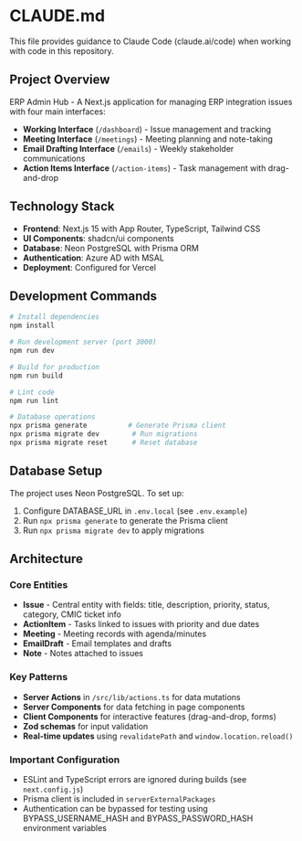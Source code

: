 # CLAUDE.md

This file provides guidance to Claude Code (claude.ai/code) when working with code in this repository.

## Project Overview

ERP Admin Hub - A Next.js application for managing ERP integration issues with four main interfaces:
- **Working Interface** (`/dashboard`) - Issue management and tracking
- **Meeting Interface** (`/meetings`) - Meeting planning and note-taking
- **Email Drafting Interface** (`/emails`) - Weekly stakeholder communications
- **Action Items Interface** (`/action-items`) - Task management with drag-and-drop

## Technology Stack

- **Frontend**: Next.js 15 with App Router, TypeScript, Tailwind CSS
- **UI Components**: shadcn/ui components
- **Database**: Neon PostgreSQL with Prisma ORM
- **Authentication**: Azure AD with MSAL
- **Deployment**: Configured for Vercel

## Development Commands

```bash
# Install dependencies
npm install

# Run development server (port 3000)
npm run dev

# Build for production
npm run build

# Lint code
npm run lint

# Database operations
npx prisma generate          # Generate Prisma client
npx prisma migrate dev        # Run migrations
npx prisma migrate reset      # Reset database
```

## Database Setup

The project uses Neon PostgreSQL. To set up:
1. Configure DATABASE_URL in `.env.local` (see `.env.example`)
2. Run `npx prisma generate` to generate the Prisma client
3. Run `npx prisma migrate dev` to apply migrations

## Architecture

### Core Entities
- **Issue** - Central entity with fields: title, description, priority, status, category, CMIC ticket info
- **ActionItem** - Tasks linked to issues with priority and due dates
- **Meeting** - Meeting records with agenda/minutes
- **EmailDraft** - Email templates and drafts
- **Note** - Notes attached to issues

### Key Patterns
- **Server Actions** in `/src/lib/actions.ts` for data mutations
- **Server Components** for data fetching in page components
- **Client Components** for interactive features (drag-and-drop, forms)
- **Zod schemas** for input validation
- **Real-time updates** using `revalidatePath` and `window.location.reload()`

### Important Configuration
- ESLint and TypeScript errors are ignored during builds (see `next.config.js`)
- Prisma client is included in `serverExternalPackages`
- Authentication can be bypassed for testing using BYPASS_USERNAME_HASH and BYPASS_PASSWORD_HASH environment variables